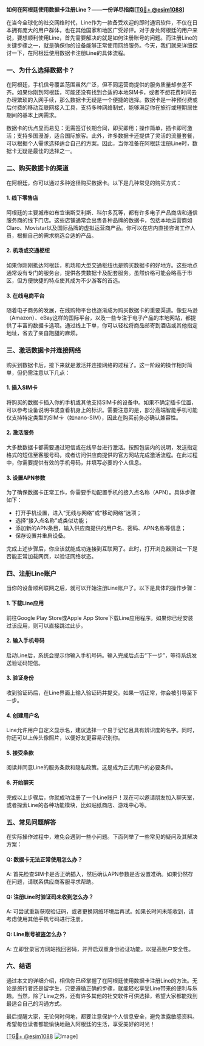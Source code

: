 **如何在阿根廷使用数据卡注册Line？——一份详尽指南[[TG💪+ @esim1088](https://t.me/s/esim1088)]**

在当今全球化的社交网络时代，Line作为一款备受欢迎的即时通讯软件，不仅在日本拥有庞大的用户群体，也在其他国家和地区广受好评。对于身处阿根廷的用户来说，要想顺利使用Line，首先需要解决的就是如何注册账号的问题。而注册Line的关键步骤之一，就是确保你的设备能够正常使用网络服务。今天，我们就来详细探讨一下，在阿根廷使用数据卡注册Line的具体流程。

### 一、为什么选择数据卡？

在阿根廷，手机信号覆盖范围虽然广泛，但不同运营商提供的服务质量却参差不齐。如果你刚到阿根廷，可能还没有找到合适的本地SIM卡，或者不想花费时间去办理繁琐的入网手续，那么数据卡无疑是一个便捷的选择。数据卡是一种预付费或后付费的移动互联网接入工具，支持多种网络制式，能够满足你在旅行或短期居住期间的基本上网需求。

数据卡的优点显而易见：无需签订长期合同，即买即用；操作简单，插卡即可激活；支持多国漫游，适合国际旅客。此外，许多数据卡还提供了灵活的流量套餐，可以根据个人需求选择适合自己的方案。因此，当你准备在阿根廷注册Line时，数据卡无疑是最佳的选择之一。

### 二、购买数据卡的渠道

在阿根廷，你可以通过多种途径购买数据卡。以下是几种常见的购买方式：

#### 1. 线下零售店
阿根廷的主要城市如布宜诺斯艾利斯、科尔多瓦等，都有许多电子产品商店和通信服务商的线下门店。这些店铺通常会出售各种品牌的数据卡，包括本地运营商如Claro、Movistar以及国际品牌的虚拟运营商产品。你可以在店内直接咨询工作人员，根据自己的需求挑选合适的产品。

#### 2. 机场或交通枢纽
如果你刚刚抵达阿根廷，机场和大型交通枢纽也是购买数据卡的好地方。这些地点通常设有专门的服务台，提供各类数据卡及配套服务。虽然价格可能会略高于市区，但方便快捷的特点使其成为不少游客的首选。

#### 3. 在线电商平台
随着电子商务的发展，在线购物平台也逐渐成为购买数据卡的重要渠道。像亚马逊（Amazon）、eBay这样的国际平台，以及一些专注于电子产品的本地网站，都提供了丰富的数据卡选项。通过线上下单，你可以轻松将商品邮寄到酒店或其他指定地址，省去了亲自跑腿的麻烦。

### 三、激活数据卡并连接网络

购买到数据卡后，接下来就是激活并连接网络的过程了。这一阶段的操作相对简单，但仍需注意以下几点：

#### 1. 插入SIM卡
将购买的数据卡插入你的手机或其他支持SIM卡的设备中。如果不确定插卡位置，可以参考设备说明书或查看机身上的标识。需要注意的是，部分高端智能手机可能仅支持特定类型的SIM卡（如nano-SIM），因此在购买前务必确认兼容性。

#### 2. 激活服务
大多数数据卡都需要通过短信或在线平台进行激活。按照包装内的说明，发送指定格式的短信至客服号码，或者访问供应商提供的官方网站完成激活流程。在此过程中，你需要提供有效的手机号码，并填写必要的个人信息。

#### 3. 设置APN参数
为了确保数据卡正常工作，你需要手动配置手机的接入点名称（APN）。具体步骤如下：
- 打开手机设置，进入“无线与网络”或“移动网络”选项；
- 选择“接入点名称”或类似功能；
- 添加新的APN条目，输入供应商提供的用户名、密码、APN名称等信息；
- 保存设置并重启设备。

完成上述步骤后，你应该就能成功连接到互联网了。此时，打开浏览器测试一下是否能正常加载网页，以验证网络状态。

### 四、注册Line账户

当你的设备顺利联网之后，就可以开始注册Line账户了。以下是具体的操作步骤：

#### 1. 下载Line应用
前往Google Play Store或Apple App Store下载Line应用程序。如果你已经安装过该应用，则可以直接跳过此步。

#### 2. 输入手机号码
启动Line后，系统会提示你输入手机号码。输入完成后点击“下一步”，等待系统发送验证码短信。

#### 3. 验证身份
收到验证码后，在Line界面上输入验证码并提交。如果一切正常，你会被引导至下一步。

#### 4. 创建用户名
Line允许用户自定义显示名，建议选择一个易于记忆且具有辨识度的名字。同时，你还可以上传头像照片，以便好友更容易识别你。

#### 5. 接受条款
阅读并同意Line的服务条款和隐私政策。这是成为正式用户的必要条件。

#### 6. 开始聊天
完成以上步骤后，你就成功注册了一个Line账户！现在可以邀请朋友加入聊天室，或者探索Line的各种功能模块，比如贴纸商店、游戏中心等。

### 五、常见问题解答

在实际操作过程中，难免会遇到一些小问题。下面列举了一些常见的疑问及其解决方案：

#### Q: 数据卡无法正常使用怎么办？
A: 首先检查SIM卡是否正确插入，然后确认APN参数是否设置准确。如果仍然存在问题，请联系供应商客服寻求帮助。

#### Q: 注册Line时验证码未收到怎么办？
A: 可尝试重新获取验证码，或者更换网络环境后再试。如果长时间未能收到，请考虑使用其他手机号码进行注册。

#### Q: Line账号被盗怎么办？
A: 立即登录官方网站找回密码，并开启双重身份验证功能，以提高账户安全性。

### 六、结语

通过本文的详细介绍，相信你已经掌握了在阿根廷使用数据卡注册Line的方法。无论是旅行者还是留学生，只要遵循正确的步骤，就能轻松享受Line带来的便利与乐趣。当然，除了Line之外，还有许多其他的社交软件可供选择，希望大家都能找到最适合自己的沟通方式。

最后提醒大家，无论何时何地，都要注意保护个人信息安全，避免泄露敏感资料。希望每位读者都能愉快地融入阿根廷的生活，享受美好的时光！

[[TG💪+ @esim1088](https://t.me/s/esim1088) ![Image](https://i.postimg.cc/4NQfJmqS/Snipaste-2025-05-13-00-14-12.png)]